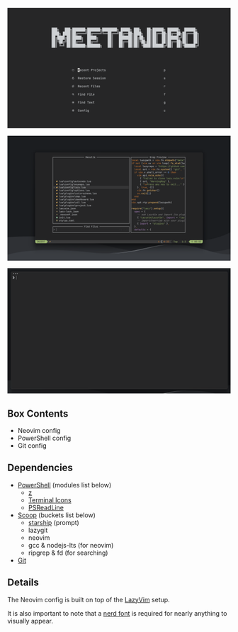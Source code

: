 ![nvim home screenshot](./images/nvim-home-dark.png)

![nvim config screenshot](./images/nvim-config-dark.png)

![powershell theme screenshot](./images/powershell-theme-dark.png)

## Box Contents

- Neovim config
- PowerShell config
- Git config

## Dependencies

- [PowerShell](https://apps.microsoft.com/detail/9mz1snwt0n5d?hl=en-us&gl=US) (modules list below)
  - [z](https://www.powershellgallery.com/packages/z/1.1.9)
  - [Terminal Icons](https://www.powershellgallery.com/packages/Terminal-Icons/0.9.0)
  - [PSReadLine](https://www.powershellgallery.com/packages/PSReadLine/2.1.0)
- [Scoop](https://scoop.sh/) (buckets list below)
  - [starship](https://starship.rs/) (prompt)
  - lazygit
  - neovim
  - gcc & nodejs-lts (for neovim)
  - ripgrep & fd (for searching)
- [Git](https://git-scm.com/)

## Details

The Neovim config is built on top of the [LazyVim](https://www.lazyvim.org/) setup.

It is also important to note that a [nerd font](https://www.nerdfonts.com/) is required for nearly anything to visually appear.
